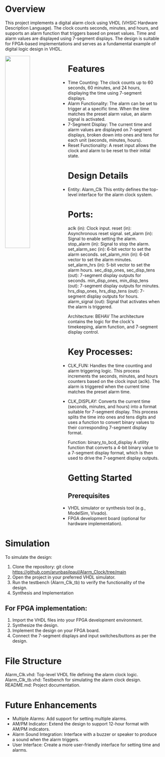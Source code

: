 # Overview
This project implements a digital alarm clock using VHDL (VHSIC Hardware Description Language). The clock counts seconds, minutes, and hours, and supports an alarm function that triggers based on preset values. Time and alarm values are displayed using 7-segment displays. The design is suitable for FPGA-based implementations and serves as a fundamental example of digital logic design in VHDL.

<div>
  <img align="left" width="40%" src="https://github.com/user-attachments/assets/52b15464-286c-4dd5-adf6-c17d621a51cb">
</div>

# Features
- Time Counting: The clock counts up to 60 seconds, 60 minutes, and 24 hours, displaying the time using 7-segment displays.
- Alarm Functionality: The alarm can be set to trigger at a specific time. When the time matches the preset alarm value, an alarm signal is activated.
- 7-Segment Display: The current time and alarm values are displayed on 7-segment displays, broken down into ones and tens for each unit (seconds, minutes, hours).
- Reset Functionality: A reset input allows the clock and alarm to be reset to their initial state.

# Design Details
- Entity: Alarm_Clk  This entity defines the top-level interface for the alarm clock system.

# Ports:
aclk (in): Clock input.
reset (in): Asynchronous reset signal.
set_alarm (in): Signal to enable setting the alarm.
stop_alarm (in): Signal to stop the alarm.
set_alarm_sec (in): 6-bit vector to set the alarm seconds.
set_alarm_min (in): 6-bit vector to set the alarm minutes.
set_alarm_hrs (in): 5-bit vector to set the alarm hours.
sec_disp_ones, sec_disp_tens (out): 7-segment display outputs for seconds.
min_disp_ones, min_disp_tens (out): 7-segment display outputs for minutes.
hrs_disp_ones, hrs_disp_tens (out): 7-segment display outputs for hours.
alarm_signal (out): Signal that activates when the alarm is triggered.

Architecture: BEHAV
The architecture contains the logic for the clock's timekeeping, alarm function, and 7-segment display control.

# Key Processes:
- CLK_FUN: Handles the time counting and alarm triggering logic. This process increments the seconds, minutes, and hours counters based on the clock input (aclk). The alarm is triggered when the current time matches the preset alarm time.

- CLK_DISPLAY: Converts the current time (seconds, minutes, and hours) into a format suitable for 7-segment display. This process splits the time into ones and tens digits and uses a function to convert binary values to their corresponding 7-segment display format.

Function: binary_to_bcd_display
A utility function that converts a 4-bit binary value to a 7-segment display format, which is then used to drive the 7-segment display outputs.

# Getting Started
## Prerequisites
- VHDL simulator or synthesis tool (e.g., ModelSim, Vivado).
- FPGA development board (optional for hardware implementation).

# Simulation
To simulate the design:

1. Clone the repository:
   git clone https://github.com/arunbasilpaul/Alarm_Clock/tree/main
2. Open the project in your preferred VHDL simulator.
3. Run the testbench (Alarm_Clk_tb) to verify the functionality of the design.
4. Synthesis and Implementation

## For FPGA implementation:
1. Import the VHDL files into your FPGA development environment.
2. Synthesize the design.
3. Implement the design on your FPGA board.
4. Connect the 7-segment displays and input switches/buttons as per the design.

# File Structure
Alarm_Clk.vhd: Top-level VHDL file defining the alarm clock logic.
Alarm_Clk_tb.vhd: Testbench for simulating the alarm clock design.
README.md: Project documentation.

# Future Enhancements
- Multiple Alarms: Add support for setting multiple alarms.
- AM/PM Indicator: Extend the design to support 12-hour format with AM/PM indicators.
- Alarm Sound Integration: Interface with a buzzer or speaker to produce a sound when the alarm triggers.
- User Interface: Create a more user-friendly interface for setting time and alarms.
